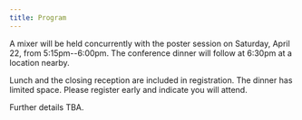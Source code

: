 ```yaml
---
title: Program
---
```


A mixer will be held concurrently with the poster session on Saturday,
April 22, from 5:15pm--6:00pm. The conference dinner will follow at
6:30pm at a location nearby.

Lunch and the closing reception are included in registration. The
dinner has limited space. Please register early and indicate you will attend.

Further details TBA.


